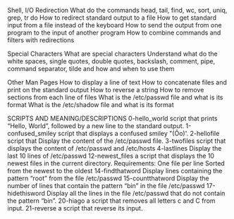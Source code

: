 Shell, I/O Redirection
What do the commands head, tail, find, wc, sort, uniq, grep, tr do
How to redirect standard output to a file
How to get standard input from a file instead of the keyboard
How to send the output from one program to the input of another program
How to combine commands and filters with redirections

Special Characters
What are special characters
Understand what do the white spaces, single quotes, double quotes, backslash, comment, pipe, command separator, tilde and how and when to use them

Other Man Pages
How to display a line of text
How to concatenate files and print on the standard output
How to reverse a string
How to remove sections from each line of files
What is the /etc/passwd file and what is its format
What is the /etc/shadow file and what is its format

SCRIPTS AND MEANING/DESCRIPTIONS
0-hello_world
	script that prints “Hello, World”, followed by a new line to the standard output.
1-confused_smiley
	script that displays a confused smiley "(Ôo)'.
2-hellofile
	script that Display the content of the /etc/passwd file.
3-twofiles
	script that displays the content of /etc/passwd and /etc/hosts
4-lastlines
	Display the last 10 lines of /etc/passwd
12-newest_files
	a script that displays the 10 newest files in the current directory.
	Requirements:
	One file per line
	Sorted from the newest to the oldest
14-findthatword
	Display lines containing the pattern “root” from the file /etc/passwd
15-countthatword
	Display the number of lines that contain the pattern “bin” in the file /etc/passwd
17-hidethisword
	Display all the lines in the file /etc/passwd that do not contain the pattern “bin”.
20-hiago
	 a script that removes all letters c and C from input.
21-reverse 
	 a script that reverse its input.

